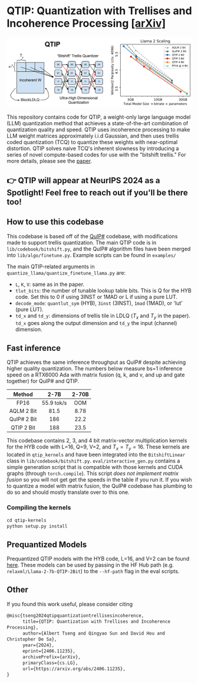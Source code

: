 # QTIP: Quantization with Trellises and Incoherence Processing [[arXiv]](https://arxiv.org/abs/2406.11235)

<img src="assets/qtip_overview.PNG" width="800">

This repository contains code for QTIP, a weight-only large language model (LLM) quantization method that achieves a state-of-the-art combination of quantization quality and speed.
QTIP uses incoherence processing to make LLM weight matrices approximately i.i.d Gaussian, and then uses trellis coded quantization (TCQ) to quantize these weights with near-optimal distortion.
QTIP solves naive TCQ's inherent slowness by introducing a series of novel compute-based codes for use with the "bitshift trellis."
For more details, please see the [paper](https://arxiv.org/abs/2406.11235).

## 👉 QTIP will appear at NeurIPS 2024 as a Spotlight! Feel free to reach out if you'll be there too!

## How to use this codebase

This codebase is based off of the [QuIP#](https://github.com/Cornell-RelaxML/quip-sharp) codebase, with modifications made to support trellis quantization.
The main QTIP code is in `lib/codebook/bitshift.py`, and the QuIP# algorithm files have been merged into `lib/algo/finetune.py`.
Example scripts can be found in `examples/`

The main QTIP-related arguments in `quantize_llama/quantize_finetune_llama.py` are:
- `L`, `K`, `V`: same as in the paper.
- `tlut_bits`: the number of tunable lookup table bits. This is Q for the HYB code. Set this to 0 if using 3INST or 1MAD or L if using a pure LUT.
- `decode_mode`: `quantlut_sym` (HYB), `3inst` (3INST), `1mad` (1MAD), or 'lut' (pure LUT).
- `td_x` and `td_y`: dimensions of trellis tile in LDLQ ($T_x$ and $T_y$ in the paper). `td_x` goes along the output dimension and `td_y` the input (channel) dimension.

## Fast inference

QTIP achieves the same inference throughput as QuIP# despite achieving higher quality quantization.
The numbers below measure bs=1 inference speed on a RTX6000 Ada with matrix fusion (q, k, and v, and up and gate together) for QuIP# and QTIP.

|    Method   |    2-7B    | 2-70B |
|:-----------:|:----------:|:-----:|
|     FP16    | 55.9 tok/s |  OOM  |
|  AQLM 2 Bit |    81.5    |  8.78 |
| QuIP# 2 Bit |     186    |  22.2 |
|  QTIP 2 Bit |     188    |  23.5 |

This codebase contains 2, 3, and 4 bit matrix-vector multiplication kernels for the HYB code with L=16, Q=9, V=2, and $T_x = T_y = 16$.
These kernels are located in `qtip_kernels` and have been integrated into the `BitshiftLinear` class in `lib/codebook/bitshift.py`.
`eval/interactive_gen.py` contains a simple generation script that is compatible with those kernels and CUDA graphs (through `torch.compile`).
This script *does not implement matrix fusion* so you will not get get the speeds in the table if you run it.
If you wish to quantize a model with matrix fusion, the QuIP# codebase has plumbing to do so and should mostly translate over to this one.

### Compiling the kernels

```
cd qtip-kernels
python setup.py install
```

## Prequantized Models

Prequantized QTIP models with the HYB code, L=16, and V=2 can be found [here](https://huggingface.co/collections/relaxml/qtip-quantized-models-66fa253ad3186746f4b62803). These models can be used by passing in the HF Hub path (e.g. `relaxml/Llama-2-7b-QTIP-2Bit`) to the `--hf-path` flag in the eval scripts.

## Other

If you found this work useful, please consider citing
```
@misc{tseng2024qtipquantizationtrellisesincoherence,
      title={QTIP: Quantization with Trellises and Incoherence Processing}, 
      author={Albert Tseng and Qingyao Sun and David Hou and Christopher De Sa},
      year={2024},
      eprint={2406.11235},
      archivePrefix={arXiv},
      primaryClass={cs.LG},
      url={https://arxiv.org/abs/2406.11235}, 
}
```
